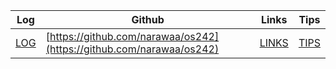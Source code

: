 ---
---

| Log             | Github                                         | Links  | Tips  |
|-----------------|------------------------------------------------|--------|-------|
| [LOG](https://narawaa.github.io/os242/TXT/mylog.txt) | [https://github.com/narawaa/os242](https://github.com/narawaa/os242) | [LINKS](https://narawaa.github.io/os242/LINKS) | [TIPS](https://narawaa.github.io/os242/TIPS) |
